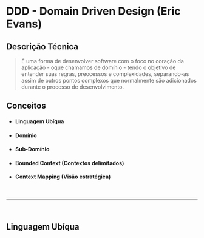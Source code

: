 # DDD - Domain Driven Design (Eric Evans)

## Descrição Técnica 

> É uma forma de desenvolver software com o foco no coração da aplicação - oque chamamos de 
> domínio - tendo o objetivo de entender suas regras, preocessos e complexidades, 
> separando-as assim de outros pontos complexos que normalmente são adicionados durante 
> o processo de desenvolvimento.

## Conceitos 

- #### Linguagem Ubíqua
- #### Domínio
- #### Sub-Domínio
- #### Bounded Context (Contextos delimitados)
- #### Context Mapping (Visão estratégica)

<br>
<hr>
<br>

## Linguagem Ubíqua